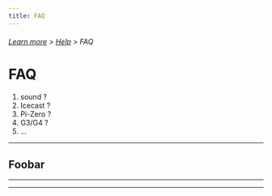 ```yaml
---
title: FAQ
---
```

###### [Learn more](../docs/learn-more.html) > [Help](../docs/help.html) > FAQ
# FAQ

1. sound ?
2. Icecast ?
3. Pi-Zero ?
4. G3/G4 ?
5. ...
---

## Foobar


---


---